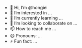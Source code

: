 - 👋 Hi, I’m @hongiei
- 👀 I’m interested in ...
- 🌱 I’m currently learning ...
- 💞️ I’m looking to collaborate on ...
- 📫 How to reach me ...
- 😄 Pronouns: ...
- ⚡ Fun fact: ...

<!---
hongiei/hongiei is a ✨ special ✨ repository because its `README.md` (this file) appears on your GitHub profile.
You can click the Preview link to take a look at your changes.
--->
